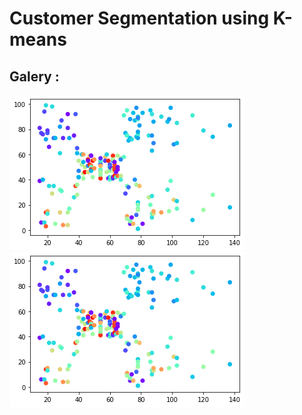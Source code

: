 # Customer Segmentation using K-means
## Galery :

![](https://github.com/thisishusseinali/customer-segmentation/blob/main/notebooks/download%20(5).png)
![](https://github.com/thisishusseinali/customer-segmentation/blob/main/notebooks/download%20(6).png)
